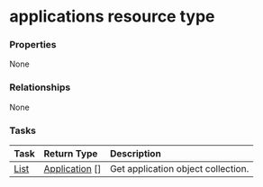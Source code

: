 # applications resource type



### Properties
None

### Relationships
None


### Tasks

| Task		   | Return Type	|Description|
|:---------------|:--------|:----------|
|[List](../api/application_list.md) | [Application](application.md) [] |Get application object collection. |

<!-- uuid: 6531f8fc-20b9-4743-acf0-3d005e12dbf3
2015-10-12 21:29:59 UTC -->